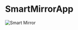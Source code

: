 # SmartMirrorApp

![Smart Mirror](https://raw.github.com/mkarebski/SmartMirrorApp/master/screenshots/1.png)